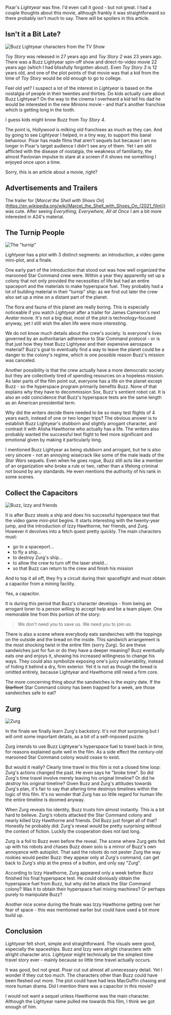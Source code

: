Pixar's *Lightyear* was fine. I'd even call it good - but not great. I had a couple thoughts about this movie, although frankly it was straightforward so there probably isn't much to say. There will be spoilers in this article.

## Isn't it a Bit Late?

![Buzz Lightyear characters from the TV Show](/lightyear/attachments/tv_show.webp)

*Toy Story* was released in 27 years ago and *Toy Story 2* was 23 years ago. There was a Buzz Lightyear spin-off show and direct-to-video movie 22 years ago (which I had blissfully forgotten about). Even *Toy Story 3* is 12 years old, and one of the plot points of that movie was that a kid from the time of *Toy Story* would be old enough to go to college.

Feel old yet? I suspect a lot of the interest in *Lightyear* is based on the nostalgia of people in their twenties and thirties. Do kids actually care about Buzz Lightyear? On the way to the cinema I overheard a kid tell his dad he would be interested in the new *Minions* movie - and that's another franchise which is getting long in the tooth.

I guess kids might know Buzz from *Toy Story 4*.

The point is, Hollywood is milking old franchises as much as they can. And by going to see *Lightyear* I helped, in a tiny way, to support this banal behaviour. Pixar has made films that aren't sequels but because I am no longer in Pixar's target audience I didn't see any of them. Yet I am still afflicted with the disease of nostalgia, the weakness of familiarity, the almost Pavlovian impulse to stare at a screen if it shows me something I enjoyed once upon a time.

Sorry, this is an article about a movie, right?

## Advertisements and Trailers

The trailer for [*Marcel the Shell with Shoes On*](https://en.wikipedia.org/wiki/Marcel_the_Shell_with_Shoes_On_(2021_film\)) was cute. After seeing *Everything, Everywhere, All at Once* I am a bit more interested in A24's material.

## The Turnip People

![The "turnip"](/lightyear/attachments/turnip.webp)

*Lightyear* has a plot with 3 distinct segments: an introduction, a video game mini-plot, and a finale.

One early part of the introduction that stood out was how well organized the marooned Star Command crew were. Within a year they apparently set up a colony that not only provided the necessities of life but had an entire spaceport and the materials to make hyperspace fuel. They probably had a lot of building material in their "turnip" ship: as we find out later the crew also set up a mine on a distant part of the planet.

The flora and fauna of this planet are really boring. This is especially noticeable if you watch *Lightyear* after a trailer for James Cameron's next *Avatar* movie. It's not a big deal, most of the plot is technology-focused anyway, yet I still wish the alien life were more interesting.

We do not know much details about the crew's society. Is everyone's lives governed by an authoritarian adherence to Star Command protocol - or is that just how they treat Buzz Lightyear and their expensive aerospace material? Buzz's goal to eventually find a way to leave the planet could be a danger to the colony's regime, which is one possible reason Buzz's mission was canceled.

Another possibility is that the crew actually have a more democratic society but they are collectively tired of spending resources on a hopeless mission. As later parts of the film point out, everyone has a life on the planet except Buzz - so the hyperspace program primarily benefits Buzz. None of that explains why they have to decommission Sox, Buzz's sentient robot cat. It is also an odd coincidence that Buzz's hyperspace tests are the same length as an American presidential term.

Why did the writers decide there needed to be so many test flights of 4 years each, instead of one or two longer trips? The obvious answer is to establish Buzz Lightyear's stubborn and slightly arrogant character, and contrast it with Alisha Hawthorne who actually has a life. The writers also probably wanted the successful test flight to feel more significant and emotional given by making it particularly long.

I mentioned Buzz Lightyear as being stubborn and arrogant, but he is also very sincere - not an annoying wisecrack like some of the male leads of the *Star Wars* sequels. Even when he goes rogue, Buzz still acts like a member of an organization who broke a rule or two, rather than a lifelong criminal not bound by any standards. He even mentions the authority of his rank in some scenes.

## Collect the Capacitors

![Buzz, Izzy and friends](/lightyear/attachments/crew.webp)

It is after Buzz steals a ship and does his successful hyperspace test that the video game mini-plot begins. It starts interesting with the twenty-year jump, and the introduction of Izzy Hawthorne, her friends, and Zurg. However it devolves into a fetch quest pretty quickly. The main characters must:

+ go to a spaceport...
+ to fly a ship...
+ to destroy Zurg's ship...
+ to allow the crew to turn off the laser shield...
+ so that Buzz can return to the crew and finish his mission

And to top it all off, they fry a circuit during their spaceflight and must obtain a capacitor from a mining facility.

Yes, a capacitor.

It is during this period that Buzz's character develops - from being an arrogant loner to a person willing to accept help and be a team player. One memorable line from this portion of the story:

> We don't need you to save us. We need you to join us.

There is also a scene where everybody eats sandwiches with the toppings on the outside and the bread on the inside. This sandwich arrangement is the most shocking twist in the entire film (sorry Zurg). So are these sandwiches just for fun or do they have a deeper meaning? Buzz eventually eats one and enjoys it, showing his increased willingness to change his ways. They could also symbolize exposing one's juicy vulnerability, instead of hiding it behind a dry, firm exterior. Yet it is not as though the bread is omitted entirely, because Lightyear and Hawthorne still need a firm core.

The more concerning thing about the sandwiches is the expiry date. If the ~~Starfleet~~ Star Command colony has been trapped for a week, are those sandwiches safe to eat?

## Zurg

![Zurg](/lightyear/attachments/zurg.jpg)

In the finale we finally learn Zurg's backstory. It's not *that* surprising  but I will omit some important details, as a bit of a self-imposed puzzle.

Zurg intends to use Buzz Lightyear's hyperspace fuel to travel back in time, for reasons explained quite well in the film. As a side effect the century-old marooned Star Command colony would cease to exist.

But would it really? Clearly time travel in this film is not a closed time loop: Zurg's actions changed the past. He even says he "broke time". So did Zurg's time travel involve merely leaving his original timeline? Or did he *destroy* his original timeline? Given Buzz and Zurg's attitudes towards Zurg's plan, it's fair to say that altering time destroys timelines within the logic of this film. It's no wonder that Zurg has so little regard for human life: the entire timeline is doomed anyway.

When Zurg reveals his identity, Buzz trusts him almost instantly. This is a bit hard to believe. Zurg's robots attacked the Star Command colony and nearly killed Izzy Hawthorne and friends. Did Buzz just forget all of that? Honestly he probably did: Zurg's reveal *would* be pretty surprising without the context of fiction. Luckily the cooperation does not last long.

Zurg is a foil to Buzz even before the reveal. The scene where Zurg gets fed up with his robots and chases Buzz down solo is a mirror of Buzz's own annoyance with autopilot. That said the robots do not pester Zurg the way rookies would pester Buzz: they appear only at Zurg's command, can get back to Zurg's ship at the press of a button, and only say "Zurg".

According to Izzy Hawthorne, Zurg appeared only a week before Buzz finished his final hyperspace test. He could obviously obtain the hyperspace fuel from Buzz, but why did he attack the Star Command colony? Was it to obtain their hyperspace fuel mixing machines? Or perhaps purely to manipulate Buzz?

Another nice scene during the finale was Izzy Hawthorne getting over her fear of space - this was mentioned earlier but could have used a bit more build up.

## Conclusion

*Lightyear* felt short, simple and straightforward. The visuals were good, especially the spaceships. Buzz and Izzy were alright characters with alright character arcs. *Lightyear* might technically be the simplest time travel story ever - mainly because so little time travel actually occurs.

It was good, but not great. Pixar cut out almost all unnecessary detail. Yet I wonder if they cut too much. The characters other than Buzz could have been fleshed out more. The plot could have had less MacGuffin chasing and more human drama. Did I mention there was a capacitor in this movie?

I would not want a sequel unless Hawthorne was the main character. Although the Lightyear name pulled me towards this film, I think we got enough of him.